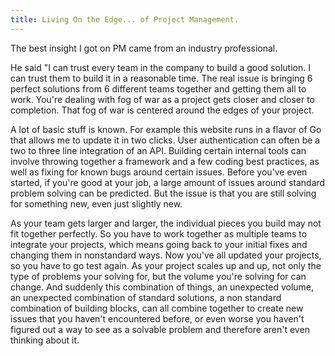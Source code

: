 ```yaml
---
title: Living On the Edge... of Project Management.
---
```

The best insight I got on PM came from an industry professional.

He said "I can trust every team in the company to build a good solution. I can trust them to build it in a reasonable time. The real issue is bringing 6 perfect solutions from 6 different teams together and getting them all to work. You're dealing with fog of war as a project gets closer and closer to completion. That fog of war is centered around the edges of your project.

A lot of basic stuff is known. For example this website runs in a flavor of Go that allows me to update it in two clicks. User authentication can often be a two to three line integration of an API. Building certain internal tools can involve throwing together a framework and a few coding best practices, as well as fixing for known bugs around certain issues. Before you've even started, if you're good at your job, a large amount of issues around standard problem solving can be predicted. But the issue is that you are still solving for something new, even just slightly new.

As your team gets larger and larger, the individual pieces you build may not fit together perfectly. So you have to work together as multiple teams to integrate your projects, which means going back to your initial fixes and changing them in nonstandard ways. Now you've all updated your projects, so you have to go test again. As your project scales up and up, not only the type of problems your solving for, but the volume you're solving for can change. And suddenly this combination of things, an unexpected volume, an unexpected combination of standard solutions, a non standard combination of building blocks, can all combine together to create new issues that you haven't encountered before, or even worse you haven't figured out a way to see as a solvable problem and therefore aren't even thinking about it.